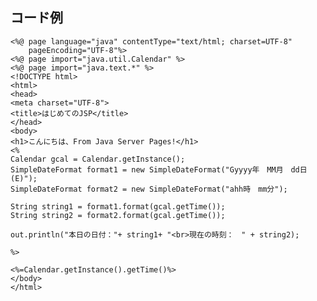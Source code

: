 ## コード例

    <%@ page language="java" contentType="text/html; charset=UTF-8"
        pageEncoding="UTF-8"%>
    <%@ page import="java.util.Calendar" %>
    <%@ page import="java.text.*" %>
    <!DOCTYPE html>
    <html>
    <head>
    <meta charset="UTF-8">
    <title>はじめてのJSP</title>
    </head>
    <body>
    <h1>こんにちは、From Java Server Pages!</h1>
    <%
    Calendar gcal = Calendar.getInstance();
    SimpleDateFormat format1 = new SimpleDateFormat("Gyyyy年　MM月　dd日(E)");
    SimpleDateFormat format2 = new SimpleDateFormat("ahh時　mm分");
    
    String string1 = format1.format(gcal.getTime());
    String string2 = format2.format(gcal.getTime());
    
    out.println("本日の日付："+ string1+ "<br>現在の時刻：　" + string2);
    
    %>
    
    <%=Calendar.getInstance().getTime()%>
    </body>
    </html>
